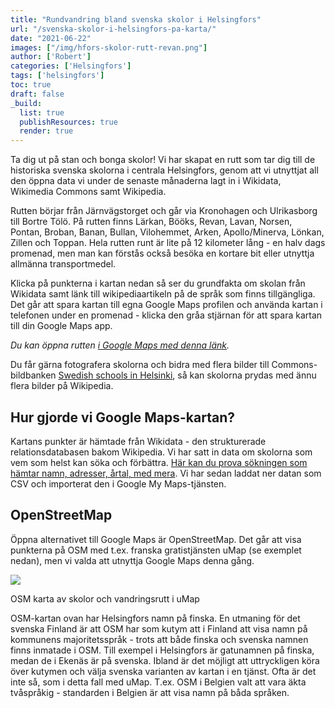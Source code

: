 ```yaml
---
title: "Rundvandring bland svenska skolor i Helsingfors"
url: "/svenska-skolor-i-helsingfors-pa-karta/"
date: "2021-06-22"
images: ["/img/hfors-skolor-rutt-revan.png"]
author: ['Robert']
categories: ['Helsingfors']
tags: ['helsingfors']
toc: true
draft: false
_build:
  list: true
  publishResources: true
  render: true
---
```


Ta dig ut på stan och bonga skolor! Vi har skapat en rutt som tar dig till de historiska svenska skolorna i centrala Helsingfors, genom att vi utnyttjat all den öppna data vi under de senaste månaderna lagt in i Wikidata, Wikimedia Commons samt Wikipedia.

Rutten börjar från Järnvägstorget och går via Kronohagen och Ulrikasborg till Bortre Tölö. På rutten finns Lärkan, Bööks, Revan, Lavan, Norsen, Pontan, Broban, Banan, Bullan, Vilohemmet, Arken, Apollo/Minerva, Lönkan, Zillen och Toppan. Hela rutten runt är lite på 12 kilometer lång - en halv dags promenad, men man kan förstås också besöka en kortare bit eller utnyttja allmänna transportmedel.

Klicka på punkterna i kartan nedan så ser du grundfakta om skolan från Wikidata samt länk till wikipediaartikeln på de språk som finns tillgängliga. Det går att spara kartan till egna Google Maps profilen och använda kartan i telefonen under en promenad - klicka den gråa stjärnan för att spara kartan till din Google Maps app.

_Du kan öppna rutten [i Google Maps med denna länk](https://www.google.com/maps/d/u/0/edit?mid=1Wx9eRoaVYWwcBkvgp7t9qVTum6wrV0r-&usp=sharing)._

Du får gärna fotografera skolorna och bidra med flera bilder till Commons-bildbanken [Swedish schools in Helsinki](https://commons.wikimedia.org/wiki/Category:Swedish_schools_in_Helsinki), så kan skolorna prydas med ännu flera bilder på Wikipedia.

## Hur gjorde vi Google Maps-kartan?

Kartans punkter är hämtade från Wikidata - den strukturerade relationsdatabasen bakom Wikipedia. Vi har satt in data om skolorna som vem som helst kan söka och förbättra. [Här kan du prova sökningen som hämtar namn, adresser, årtal, med mera](https://query.wikidata.org/#%23%20svenska%20folkskolor%20%28Q513984%29%20och%20l%C3%A4roverk%20%28Q10572388%29%20i%20Helsingfors%0ASELECT%20%20%20%0A%20%20%20%3FitemLabel%20%0A%20%20%20%3Fsmeknamn%20%0A%20%20%20%3F%C3%A5rtal%20%0A%20%20%20%3FtypeLabel%0A%20%20%20%3Fgatuadress%20%0A%20%20%20%28GROUP_CONCAT%28DISTINCT%20%3Fp112label%3BSEPARATOR%3D%22%2C%20%22%29%20AS%20%3Fgrundare%29%20%0A%20%20%20%28GROUP_CONCAT%28DISTINCT%20%3Fp1366label%3BSEPARATOR%3D%22%2C%20%22%29%20AS%20%3Fersattav%29%20%0A%20%20%20%28GROUP_CONCAT%28DISTINCT%20%3Fwpsv%3BSEPARATOR%3D%22%2C%20%22%29%20AS%20%3Fwp_sv%29%20%0A%20%20%20%28GROUP_CONCAT%28DISTINCT%20%3Fwpfi%3BSEPARATOR%3D%22%2C%20%22%29%20AS%20%3Fwp_fi%29%20%0A%20%20%20%28GROUP_CONCAT%28DISTINCT%20%3Fwpen%3BSEPARATOR%3D%22%2C%20%22%29%20AS%20%3Fwp_en%29%20%0A%20%20%20%3Fitem%20%0A%20%20%20%3FitemDescription%20%0A%20%20%20%3Fkoordinater%20%0A%20%20%20%3Fbild%20%0A%20%20%20%3Flat%0A%20%20%20%3Flon%0A%23%20%20%20%3Frgb%20%0A%0AWHERE%20%7B%0A%20%20SERVICE%20wikibase%3Alabel%20%7B%20bd%3AserviceParam%20wikibase%3Alanguage%20%22%5BAUTO_LANGUAGE%5D%2Csv%22.%20%7D%0A%20%20VALUES%20%3Ftype%20%7Bwd%3AQ513984%20wd%3AQ10572388%20wd%3AQ55043%20wd%3AQ101244523%7D%0A%20%20%3Fitem%20wdt%3AP31%20%3Ftype.%0A%20%20%3Fitem%20wdt%3AP131%20wd%3AQ1757.%0A%20%20%3Fitem%20wdt%3AP37%20wd%3AQ9027.%0A%20%20OPTIONAL%7B%3Fitem%20wdt%3AP18%20%3Fbild.%7D%0A%20%20OPTIONAL%7B%3Fitem%20wdt%3AP571%20%3Fp571.%7D%0A%20%20OPTIONAL%7B%3Fitem%20wdt%3AP576%20%3Fp576.%7D%0A%20%20BIND%28CONCAT%28SUBSTR%28STR%28COALESCE%28%3Fp571%2C%22%22%29%29%2C1%2C4%29%2C%22-%22%2CSUBSTR%28STR%28COALESCE%28%3Fp576%2C%22%22%29%29%2C1%2C4%29%29%20AS%20%3F%C3%A5rtal%29%0A%20%20OPTIONAL%20%7B%3Fitem%20wdt%3AP1449%20%3Fsmeknamn.%7D%0A%20%20OPTIONAL%20%7B%3Fitem%20wdt%3AP6375%20%3Fgatuadress%7D%0A%20%20OPTIONAL%20%7B%3Fitem%20wdt%3AP625%20%3Fkoordinater%7D%0A%20%20OPTIONAL%20%7B%3Fitem%20wdt%3AP112%20%3Fp112.%20%3Fp112%20rdfs%3Alabel%20%3Fp112label%20.%20FILTER%28lang%28%3Fp112label%29%3D%27sv%27%29%20%7D%0A%20%20OPTIONAL%20%7B%3Fitem%20wdt%3AP1366%20%3Fp1366.%20%3Fp1366%20rdfs%3Alabel%20%3Fp1366label%20.%20FILTER%28lang%28%3Fp1366label%29%3D%27sv%27%29%20%7D%0A%20%20OPTIONAL%20%7B%3Fwpsv%20schema%3Aabout%20%3Fitem%20.%20%3Fwpsv%20schema%3AisPartOf%20%3Chttps%3A%2F%2Fsv.wikipedia.org%2F%3E.%7D%0A%20%20OPTIONAL%20%7B%3Fwpfi%20schema%3Aabout%20%3Fitem%20.%20%3Fwpfi%20schema%3AisPartOf%20%3Chttps%3A%2F%2Ffi.wikipedia.org%2F%3E.%7D%0A%20%20OPTIONAL%20%7B%3Fwpen%20schema%3Aabout%20%3Fitem%20.%20%3Fwpen%20schema%3AisPartOf%20%3Chttps%3A%2F%2Fen.wikipedia.org%2F%3E.%7D%0A%20%20BIND%28geof%3Alatitude%28%3Fkoordinater%29%20as%20%3Flat%29%0A%20%20BIND%28geof%3Alongitude%28%3Fkoordinater%29%20as%20%3Flon%29%20%20%0A%0A%20%20SERVICE%20wikibase%3Alabel%20%7B%20bd%3AserviceParam%20wikibase%3Alanguage%20%22sv%2C%5BAUTO_LANGUAGE%5D%22.%20%7D%0A%7D%20%20%0AGROUP%20BY%20%3Fitem%20%3FitemLabel%20%3F%C3%A5rtal%20%3Fsmeknamn%20%3FitemDescription%20%3Fkoordinater%20%3FgrundareLabel%20%3Fbild%20%3FtypeLabel%20%3Frgb%20%3Fgatuadress%20%3Flat%20%3Flon%0AORDER%20BY%20DESC%28%3FtypeLabel%29%20%3F%C3%A5rtal%20%0ALIMIT%202500). Vi har sedan laddat ner datan som CSV och importerat den i Google My Maps-tjänsten.

## OpenStreetMap

Öppna alternativet till Google Maps är OpenStreetMap. Det går att visa punkterna på OSM med t.ex. franska gratistjänsten uMap (se exemplet nedan), men vi valda att utnyttja Google Maps denna gång.

![](/2022/10/Screenshot-2022-10-24-at-22.37.25-1024x300.png)

OSM karta av skolor och vandringsrutt i uMap

OSM-kartan ovan har Helsingfors namn på finska. En utmaning för det svenska Finland är att OSM har som kutym att i Finland att visa namn på kommunens majoritetsspråk - trots att både finska och svenska namnen finns inmatade i OSM. Till exempel i Helsingfors är gatunamnen på finska, medan de i Ekenäs är på svenska. Ibland är det möjligt att uttryckligen köra över kutymen och välja svenska varianten av kartan i en tjänst. Ofta är det inte så, som i detta fall med uMap. T.ex. OSM i Belgien valt att vara äkta tvåspråkig - standarden i Belgien är att visa namn på båda språken.
